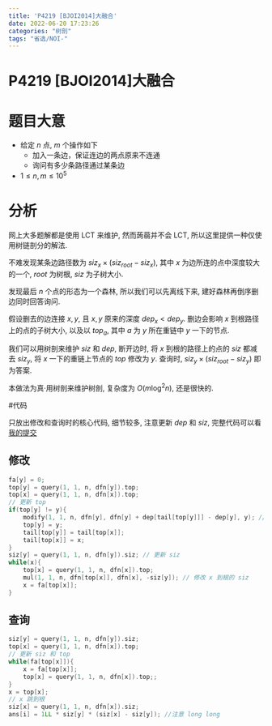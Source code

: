 ```yaml
---
title: 'P4219 [BJOI2014]大融合'
date: 2022-06-20 17:23:26
categories: "树剖"
tags: "省选/NOI-"
---
```

# P4219 [BJOI2014]大融合

# 题目大意

- 给定 $n$ 点, $m$ 个操作如下
	- 加入一条边，保证连边的两点原来不连通
	- 询问有多少条路径通过某条边
- $1 \leq n,m \leq 10^5$

# 分析

网上大多题解都是使用 LCT 来维护, 然而蒟蒻并不会 LCT, 所以这里提供一种仅使用树链剖分的解法.

不难发现某条边路径数为 $siz_x \times (siz_{root} - siz_x)$, 其中 $x$ 为边所连的点中深度较大的一个, $root$ 为树根, $siz$ 为子树大小.

发现最后 $n$ 个点的形态为一个森林, 所以我们可以先离线下来, 建好森林再倒序删边同时回答询问. 

假设删去的边连接 $x, y$, 且 $x, y$ 原来的深度 $dep_x < dep_y$. 删边会影响 $x$ 到根路径上的点的子树大小, 以及以 $top_a$, 其中 $a$ 为 $y$ 所在重链中 $y$ 一下的节点.

我们可以用树剖来维护 $siz$ 和 $dep$, 断开边时, 将 $x$ 到根的路径上的点的 $siz$ 都减去 $siz_y$, 将 $x$ 一下的重链上节点的 $top$ 修改为 $y$. 查询时, $siz_y \times (siz_{root} - siz_y)$ 即为答案.

本做法为真·用树剖来维护树剖, 复杂度为 $O(m\log^2n)$, 还是很快的.

#代码

只放出修改和查询时的核心代码, 细节较多, 注意更新 $dep$ 和 $siz$, 完整代码可以看[我的提交](https://www.luogu.com.cn/record/77665218)

## 修改

```cpp
fa[y] = 0;
top[y] = query(1, 1, n, dfn[y]).top;
top[x] = query(1, 1, n, dfn[x]).top;
// 更新 top
if(top[y] != y){
	modify(1, 1, n, dfn[y], dfn[y] + dep[tail[top[y]]] - dep[y], y); // 修改 y 所在重链 top
	top[y] = y;
	tail[top[y]] = tail[top[x]];
	tail[top[x]] = x;
}
siz[y] = query(1, 1, n, dfn[y]).siz; // 更新 siz
while(x){
	top[x] = query(1, 1, n, dfn[x]).top;
	mul(1, 1, n, dfn[top[x]], dfn[x], -siz[y]); // 修改 x 到根的 siz
	x = fa[top[x]];
}
```

## 查询

```cpp
siz[y] = query(1, 1, n, dfn[y]).siz;
top[x] = query(1, 1, n, dfn[x]).top;
// 更新 siz 和 top
while(fa[top[x]]){
	x = fa[top[x]];
	top[x] = query(1, 1, n, dfn[x]).top;;
}
x = top[x];
// x 跳到根
siz[x] = query(1, 1, n, dfn[x]).siz;
ans[i] = 1LL * siz[y] * (siz[x] - siz[y]); //注意 long long
```